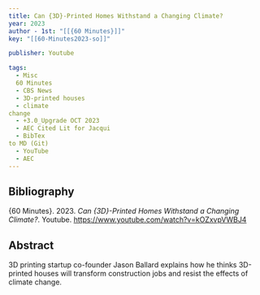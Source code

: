 ```yaml
---
title: Can {3D}-Printed Homes Withstand a Changing Climate?
year: 2023
author - 1st: "[[{60 Minutes}]]"
key: "[[60-Minutes2023-so]]"

publisher: Youtube

tags:
  - Misc
  60 Minutes
  - CBS News
  - 3D-printed houses
  - climate
change
  - +3.0_Upgrade OCT 2023
  - AEC Cited Lit for Jacqui
  - BibTex
to MD (Git)
  - YouTube
  - AEC
---
```


## Bibliography
{60 Minutes}. 2023. *Can {3D}-Printed Homes Withstand a Changing Climate?*. Youtube. https://www.youtube.com/watch?v=kOZxvpVWBJ4

## Abstract
3D printing startup co-founder Jason Ballard explains how he thinks 3D-printed houses will transform construction jobs and resist the effects of climate change.
